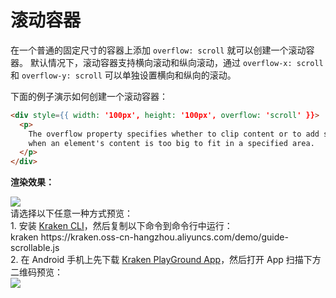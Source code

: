 # 滚动容器

在一个普通的固定尺寸的容器上添加 `overflow: scroll` 就可以创建一个滚动容器。
默认情况下，滚动容器支持横向滚动和纵向滚动，通过 `overflow-x: scroll` 和 `overflow-y: scroll` 可以单独设置横向和纵向的滚动。

下面的例子演示如何创建一个滚动容器：

```html
<div style={{ width: '100px', height: '100px', overflow: 'scroll' }}>
  <p>
    The overflow property specifies whether to clip content or to add scrollbars
    when an element's content is too big to fit in a specified area.
  </p>
</div>
```

**渲染效果：**

<div className="code-preview">
  <img className="preview-image" src="https://kraken.oss-cn-hangzhou.aliyuncs.com/images/20210406114820.jpg" />

  <div className="preview-tips">
    <div className="preview-title">
      请选择以下任意一种方式预览：
    </div>
    <div className="preview-row">
      <div>
        1. 安装 <a href="/guide#快速体验-kraken">Kraken CLI</a>，然后复制以下命令到命令行中运行：
      </div>
      <div className="preview-code">
        kraken https://kraken.oss-cn-hangzhou.aliyuncs.com/demo/guide-scrollable.js
      </div>
    </div>
    <div className="preview-row">
      <div>
        2. 在 Android 手机上先下载 <a href="#" target="_blank">Kraken PlayGround App</a>，然后打开 App 扫描下方二维码预览：
      </div>
      <img className="preview-qrcode" src="https://kraken.oss-cn-hangzhou.aliyuncs.com/images/68_687_2b6eb14913b45ac7522637d23acc214c_2d74fdc99be8a021a3f025eb5069a731.png" />
    </div>
  </div>
</div>
